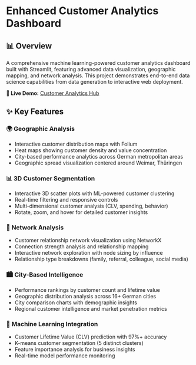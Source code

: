 # Enhanced Customer Analytics Dashboard

## 📊 Overview

A comprehensive machine learning-powered customer analytics dashboard built with Streamlit, featuring advanced data visualization, geographic mapping, and network analysis. This project demonstrates end-to-end data science capabilities from data generation to interactive web deployment.

**🌟 Live Demo:** [Customer Analytics Hub](https://ml-customer-analytics-aw7njacg33wprkegmsegjm.streamlit.app)

## ✨ Key Features

### 🌍 **Geographic Analysis**
- Interactive customer distribution maps with Folium
- Heat maps showing customer density and value concentration
- City-based performance analytics across German metropolitan areas
- Geographic spread visualization centered around Weimar, Thüringen

### 📊 **3D Customer Segmentation**
- Interactive 3D scatter plots with ML-powered customer clustering
- Real-time filtering and responsive controls
- Multi-dimensional customer analysis (CLV, spending, behavior)
- Rotate, zoom, and hover for detailed customer insights

### 🔗 **Network Analysis**
- Customer relationship network visualization using NetworkX
- Connection strength analysis and relationship mapping
- Interactive network exploration with node sizing by influence
- Relationship type breakdowns (family, referral, colleague, social media)

### 🏙️ **City-Based Intelligence**
- Performance rankings by customer count and lifetime value
- Geographic distribution analysis across 16+ German cities
- City comparison charts with demographic insights
- Regional customer intelligence and market penetration metrics

### 🤖 **Machine Learning Integration**
- Customer Lifetime Value (CLV) prediction with 97%+ accuracy
- K-means customer segmentation (5 distinct clusters)
- Feature importance analysis for business insights
- Real-time model performance monitoring


